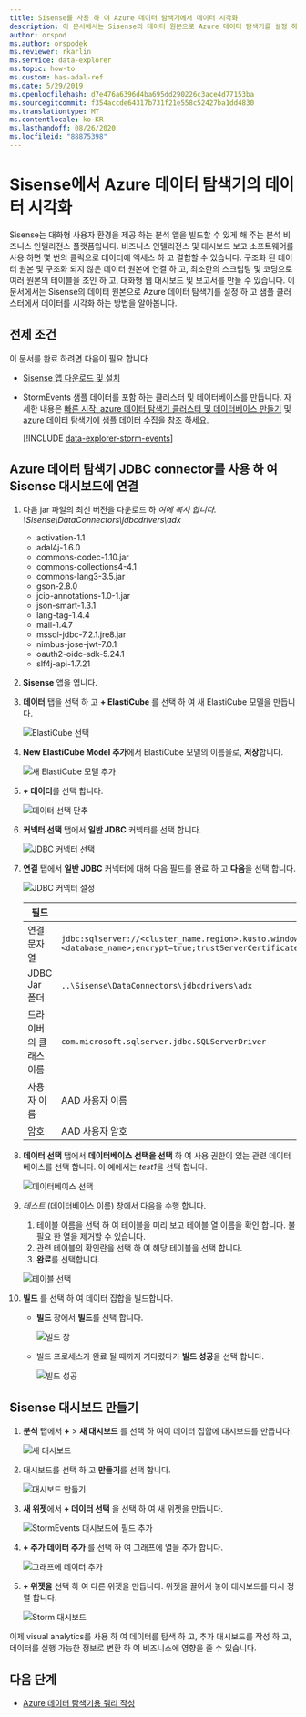 ```yaml
---
title: Sisense를 사용 하 여 Azure 데이터 탐색기에서 데이터 시각화
description: 이 문서에서는 Sisense의 데이터 원본으로 Azure 데이터 탐색기를 설정 하 고 데이터를 시각화 하는 방법에 대해 알아봅니다.
author: orspod
ms.author: orspodek
ms.reviewer: rkarlin
ms.service: data-explorer
ms.topic: how-to
ms.custom: has-adal-ref
ms.date: 5/29/2019
ms.openlocfilehash: d7e476a6396d4ba695dd290226c3ace4d77153ba
ms.sourcegitcommit: f354accde64317b731f21e558c52427ba1dd4830
ms.translationtype: MT
ms.contentlocale: ko-KR
ms.lasthandoff: 08/26/2020
ms.locfileid: "88875398"
---
```

# <a name="visualize-data-from-azure-data-explorer-in-sisense"></a>Sisense에서 Azure 데이터 탐색기의 데이터 시각화

Sisense는 대화형 사용자 환경을 제공 하는 분석 앱을 빌드할 수 있게 해 주는 분석 비즈니스 인텔리전스 플랫폼입니다. 비즈니스 인텔리전스 및 대시보드 보고 소프트웨어를 사용 하면 몇 번의 클릭으로 데이터에 액세스 하 고 결합할 수 있습니다. 구조화 된 데이터 원본 및 구조화 되지 않은 데이터 원본에 연결 하 고, 최소한의 스크립팅 및 코딩으로 여러 원본의 테이블을 조인 하 고, 대화형 웹 대시보드 및 보고서를 만들 수 있습니다. 이 문서에서는 Sisense의 데이터 원본으로 Azure 데이터 탐색기를 설정 하 고 샘플 클러스터에서 데이터를 시각화 하는 방법을 알아봅니다.

## <a name="prerequisites"></a>전제 조건

이 문서를 완료 하려면 다음이 필요 합니다.

* [Sisense 앱 다운로드 및 설치](https://documentation.sisense.com/latest/getting-started/download-install.htm)

* StormEvents 샘플 데이터를 포함 하는 클러스터 및 데이터베이스를 만듭니다. 자세한 내용은 [빠른 시작: azure 데이터 탐색기 클러스터 및 데이터베이스 만들기](create-cluster-database-portal.md) 및 [azure 데이터 탐색기에 샘플 데이터 수집](ingest-sample-data.md)을 참조 하세요.

    [!INCLUDE [data-explorer-storm-events](includes/data-explorer-storm-events.md)]

## <a name="connect-to-sisense-dashboards-using-azure-data-explorer-jdbc-connector"></a>Azure 데이터 탐색기 JDBC connector를 사용 하 여 Sisense 대시보드에 연결

1. 다음 jar 파일의 최신 버전을 다운로드 하 *여에 복사 합니다. \Sisense\DataConnectors\jdbcdrivers\adx*

    * activation-1.1
    * adal4j-1.6.0
    * commons-codec-1.10.jar
    * commons-collections4-4.1
    * commons-lang3-3.5.jar
    * gson-2.8.0
    * jcip-annotations-1.0-1.jar
    * json-smart-1.3.1
    * lang-tag-1.4.4
    * mail-1.4.7
    * mssql-jdbc-7.2.1.jre8.jar
    * nimbus-jose-jwt-7.0.1
    * oauth2-oidc-sdk-5.24.1
    * slf4j-api-1.7.21

1. **Sisense** 앱을 엽니다.
1. **데이터** 탭을 선택 하 고 **+ ElastiCube** 를 선택 하 여 새 ElastiCube 모델을 만듭니다.

    ![ElastiCube 선택](media/sisense/data-select-elasticube.png)

1. **New ElastiCube Model 추가**에서 ElastiCube 모델의 이름을로, **저장**합니다.

    ![새 ElastiCube 모델 추가](media/sisense/add-new-elasticube-model.png)

1. **+ 데이터**를 선택 합니다.

    ![데이터 선택 단추](media/sisense/select-data.png)

1. **커넥터 선택** 탭에서 **일반 JDBC** 커넥터를 선택 합니다.

    ![JDBC 커넥터 선택](media/sisense/select-connector.png)

1. **연결** 탭에서 **일반 JDBC** 커넥터에 대해 다음 필드를 완료 하 고 **다음**을 선택 합니다.

    ![JDBC 커넥터 설정](media/sisense/jdbc-connector.png)

    |필드 |설명 |
    |---------|---------|
    |연결 문자열     |   `jdbc:sqlserver://<cluster_name.region>.kusto.windows.net:1433;database=<database_name>;encrypt=true;trustServerCertificate=false;hostNameInCertificate=*.kusto.windows.net;loginTimeout=30;authentication=ActiveDirectoryPassword`      |
    |JDBC Jar 폴더  |    `..\Sisense\DataConnectors\jdbcdrivers\adx`     |
    |드라이버의 클래스 이름    |   `com.microsoft.sqlserver.jdbc.SQLServerDriver`      |
    |사용자 이름   |    AAD 사용자 이름     |
    |암호     |   AAD 사용자 암호      |

1. **데이터 선택** 탭에서 **데이터베이스 선택을 선택** 하 여 사용 권한이 있는 관련 데이터베이스를 선택 합니다. 이 예에서는 *test1*을 선택 합니다.

    ![데이터베이스 선택](media/sisense/select-database.png)

1. *테스트* (데이터베이스 이름) 창에서 다음을 수행 합니다.
    1. 테이블 이름을 선택 하 여 테이블을 미리 보고 테이블 열 이름을 확인 합니다. 불필요 한 열을 제거할 수 있습니다.
    1. 관련 테이블의 확인란을 선택 하 여 해당 테이블을 선택 합니다.
    1. **완료**를 선택합니다.

    ![테이블 선택](media/sisense/select-table-see-columns.png)

1. **빌드** 를 선택 하 여 데이터 집합을 빌드합니다.

    * **빌드** 창에서 **빌드**를 선택 합니다.

      ![빌드 창](media/sisense/build-window.png)

    * 빌드 프로세스가 완료 될 때까지 기다렸다가 **빌드 성공**을 선택 합니다.

      ![빌드 성공](media/sisense/build-succeeded.png)

## <a name="create-sisense-dashboards"></a>Sisense 대시보드 만들기

1. **분석** 탭에서 **+**  >  **새 대시보드** 를 선택 하 여이 데이터 집합에 대시보드를 만듭니다.

    ![새 대시보드](media/sisense/new-dashboard.png)

1. 대시보드를 선택 하 고 **만들기**를 선택 합니다.

    ![대시보드 만들기](media/sisense/create-dashboard.png)

1. **새 위젯**에서 **+ 데이터 선택** 을 선택 하 여 새 위젯을 만듭니다.

    ![StormEvents 대시보드에 필드 추가](media/sisense/storm-dashboard-add-field.png)

1. **+ 추가 데이터 추가** 를 선택 하 여 그래프에 열을 추가 합니다.

    ![그래프에 데이터 추가](media/sisense/add-more-data.png)

1. **+ 위젯을** 선택 하 여 다른 위젯을 만듭니다. 위젯을 끌어서 놓아 대시보드를 다시 정렬 합니다.

    ![Storm 대시보드](media/sisense/final-dashboard.png)

이제 visual analytics를 사용 하 여 데이터를 탐색 하 고, 추가 대시보드를 작성 하 고, 데이터를 실행 가능한 정보로 변환 하 여 비즈니스에 영향을 줄 수 있습니다.

## <a name="next-steps"></a>다음 단계

* [Azure 데이터 탐색기용 쿼리 작성](write-queries.md)
